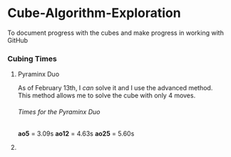 # Cube-Algorithm-Exploration
To document progress with the cubes and make progress in working with GitHub   


### **Cubing Times**

1. Pyraminx Duo
     
   As of February 13th, I *can* solve it and I use the advanced method.   
   This method allows me to solve the cube with only 4 moves. 
   
   ###### Times for the Pyraminx Duo 
   
   **ao5** = 3.09s
   **ao12** = 4.63s
   **ao25** = 5.60s

2. 
